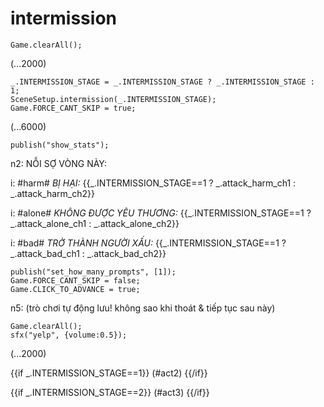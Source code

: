 # intermission

`Game.clearAll();`

(...2000)

```
_.INTERMISSION_STAGE = _.INTERMISSION_STAGE ? _.INTERMISSION_STAGE : 1;
SceneSetup.intermission(_.INTERMISSION_STAGE);
Game.FORCE_CANT_SKIP = true;
```

(...6000)

```
publish("show_stats");
```

n2: NỖI SỢ VÒNG NÀY:

i: #harm# *BỊ HẠI:* {{_.INTERMISSION_STAGE==1 ? _.attack_harm_ch1 : _.attack_harm_ch2}}

i: #alone# *KHÔNG ĐƯỢC YÊU THƯƠNG:* {{_.INTERMISSION_STAGE==1 ? _.attack_alone_ch1 : _.attack_alone_ch2}}

i: #bad# *TRỞ THÀNH NGƯỜI XẤU:* {{_.INTERMISSION_STAGE==1 ? _.attack_bad_ch1 : _.attack_bad_ch2}}


```
publish("set_how_many_prompts", [1]);
Game.FORCE_CANT_SKIP = false;
Game.CLICK_TO_ADVANCE = true;
```

n5: (trò chơi tự động lưu! không sao khi thoát & tiếp tục sau này)

```
Game.clearAll();
sfx("yelp", {volume:0.5});
```

(...2000)

{{if _.INTERMISSION_STAGE==1}}
(#act2)
{{/if}}

{{if _.INTERMISSION_STAGE==2}}
(#act3)
{{/if}}
